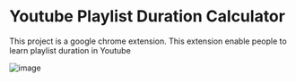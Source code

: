 # Youtube Playlist Duration Calculator

This project is a google chrome extension. 
This extension enable people to learn playlist duration in Youtube

![image](https://user-images.githubusercontent.com/41094010/158079037-6948a227-0c3d-4381-a397-192790dbaddb.png)
